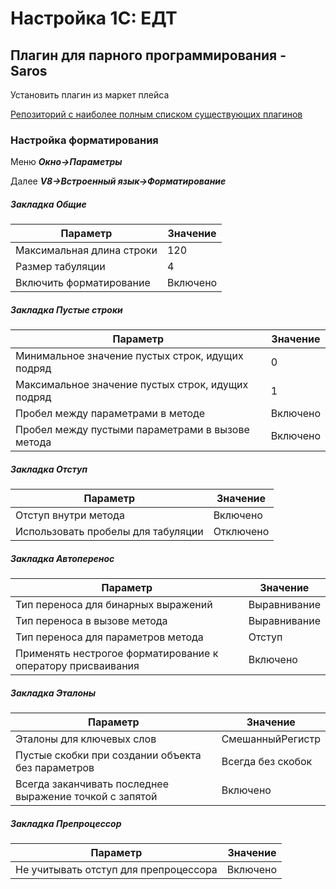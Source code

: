 # Настройка 1С: ЕДТ

## Плагин для парного программирования - Saros
Установить плагин из маркет плейса


[Репозиторий с наиболее полным списком существующих плагинов](https://github.com/marmyshev/edt-plugins)

### Настройка форматирования
Меню ***Окно->Параметры***

Далее ***V8->Встроенный язык->Форматирование***

##### Закладка **Общие**

| Параметр | Значение |
|---|---|
| Максимальная длина строки | 120 |
| Размер табуляции | 4 |
| Включить форматирование | Включено |

##### Закладка **Пустые строки**

| Параметр | Значение |
|---|---|
| Минимальное значение пустых строк, идущих подряд | 0 |
| Максимальное значение пустых строк, идущих подряд | 1 |
| Пробел между параметрами в методе | Включено |
| Пробел между пустыми параметрами в вызове метода | Включено |

##### Закладка **Отступ**

| Параметр | Значение |
|---|---|
| Отступ внутри метода | Включено |
| Использовать пробелы для табуляции | Отключено |

##### Закладка **Автоперенос**

| Параметр | Значение |
|---|---|
| Тип переноса для бинарных выражений | Выравнивание |
| Тип переноса в вызове метода | Выравнивание |
| Тип переноса для параметров метода | Отступ |
| Применять нестрогое форматирование к оператору присваивания | Включено |

##### Закладка **Эталоны**

| Параметр | Значение |
|---|---|
| Эталоны для ключевых слов | СмешанныйРегистр |
| Пустые скобки при создании объекта без параметров | Всегда без скобок |
| Всегда заканчивать последнее выражение точкой с запятой | Включено |

##### Закладка **Препроцессор**

| Параметр | Значение |
|---|---|
| Не учитывать отступ для препроцессора | Включено |
